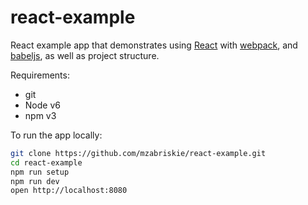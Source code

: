 # react-example

React example app that demonstrates using [React] with [webpack], and [babeljs], as well as project structure.

Requirements:
- git
- Node v6
- npm v3

To run the app locally:

```bash
git clone https://github.com/mzabriskie/react-example.git
cd react-example
npm run setup
npm run dev
open http://localhost:8080
```

[React]: http://facebook.github.io/react/
[webpack]: http://webpack.github.io/
[babeljs]: https://babeljs.io/


